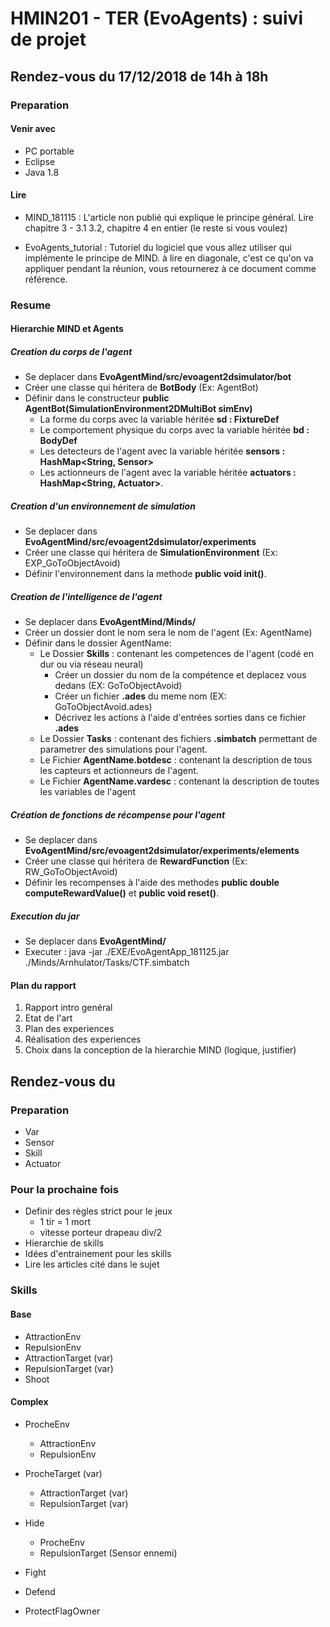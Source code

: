 # HMIN201 - TER (EvoAgents) : suivi de projet

## Rendez-vous du 17/12/2018 de 14h à 18h

### Preparation

#### Venir avec

- PC portable
- Eclipse
- Java 1.8

#### Lire

- MIND_181115 : L'article non publié qui explique le principe général. Lire chapitre 3 - 3.1 3.2, chapitre 4 en entier (le reste si vous voulez)

- EvoAgents_tutorial : Tutoriel du logiciel que vous allez utiliser qui implémente le principe de MIND. à lire en diagonale, c'est ce qu'on va appliquer pendant la réunion, vous retournerez à ce document comme référence.

### Resume

#### Hierarchie MIND et Agents

##### Creation du corps de l'agent

- Se deplacer dans **EvoAgentMind/src/evoagent2dsimulator/bot**
- Créer une classe qui héritera de **BotBody** (Ex: AgentBot)
- Définir dans le constructeur **public AgentBot(SimulationEnvironment2DMultiBot simEnv)**
	- La forme du corps avec la variable héritée **sd : FixtureDef**
	- Le comportement physique du corps avec la variable héritée **bd : BodyDef**
	- Les detecteurs de l'agent avec la variable héritée **sensors : HashMap<String, Sensor>**
	- Les actionneurs de l'agent avec la variable héritée **actuators : HashMap<String, Actuator>**.

##### Creation d'un environnement de simulation

- Se deplacer dans **EvoAgentMind/src/evoagent2dsimulator/experiments**
- Créer une classe qui héritera de **SimulationEnvironment** (Ex: EXP_GoToObjectAvoid)
- Définir l'environnement dans la methode **public void init()**. 

##### Creation de l'intelligence de l'agent

- Se deplacer dans **EvoAgentMind/Minds/**
- Créer un dossier dont le nom sera le nom de l'agent (Ex: AgentName)
- Définir dans le dossier AgentName:
	- Le Dossier **Skills** : contenant les competences de l'agent (codé en dur ou via réseau neural)
		- Créer un dossier du nom de la compétence et deplacez vous dedans (EX: GoToObjectAvoid)
		- Créer un fichier **.ades** du meme nom (EX: GoToObjectAvoid.ades)
		- Décrivez les actions à l'aide d'entrées sorties dans ce fichier **.ades** 
	- Le Dossier **Tasks** : contenant des fichiers **.simbatch** permettant de parametrer des simulations pour l'agent.
	- Le Fichier **AgentName.botdesc** : contenant la description de tous les capteurs et actionneurs de l'agent. 
	- Le Fichier **AgentName.vardesc** : contenant la description de toutes les variables de l'agent

##### Création de fonctions de récompense pour l'agent

- Se deplacer dans **EvoAgentMind/src/evoagent2dsimulator/experiments/elements**
- Créer une classe qui héritera de **RewardFunction** (Ex: RW_GoToObjectAvoid)
- Définir les recompenses à l'aide des methodes **public double computeRewardValue()** et **public void reset()**.

##### Execution du jar

- Se deplacer dans **EvoAgentMind/**
- Executer : java -jar ./EXE/EvoAgentApp_181125.jar ./Minds/Arnhulator/Tasks/CTF.simbatch

#### Plan du rapport

1. Rapport intro genéral
2. Etat de l'art
3. Plan des experiences
4. Réalisation des experiences
5. Choix dans la conception de la hierarchie MIND (logique, justifier)

## Rendez-vous du

### Preparation

- Var
- Sensor
- Skill
- Actuator

### Pour la prochaine fois

- Definir des règles strict pour le jeux
	- 1 tir = 1 mort
	- vitesse porteur drapeau div/2
- Hierarchie de skills
- Idées d'entrainement pour les skills
- Lire les articles cité dans le sujet

### Skills

#### Base

- AttractionEnv
- RepulsionEnv
- AttractionTarget (var)
- RepulsionTarget (var)
- Shoot

#### Complex

- ProcheEnv
	- AttractionEnv
	- RepulsionEnv

- ProcheTarget (var)
	- AttractionTarget (var)
	- RepulsionTarget (var)

- Hide
	- ProcheEnv
	- RepulsionTarget (Sensor ennemi)

- Fight

- Defend

- ProtectFlagOwner

